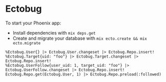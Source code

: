 # Ectobug

To start your Phoenix app:

  * Install dependencies with `mix deps.get`
  * Create and migrate your database with `mix ecto.create && mix ecto.migrate`

```
%Ectobug.User{} |> Ectobug.User.changeset |> Ectobug.Repo.insert!
%Ectobug.Target{uid: "foo"} |> Ectobug.Target.changeset |> Ectobug.Repo.insert!
%Ectobug.UserFollow{user_uid: 1, target_uid: "foo"} |> Ectobug.UserFollow.changeset |> Ectobug.Repo.insert!
Ectobug.Repo.get(Ectobug.User, 1) |> Ectobug.Repo.preload(:followed)
```
